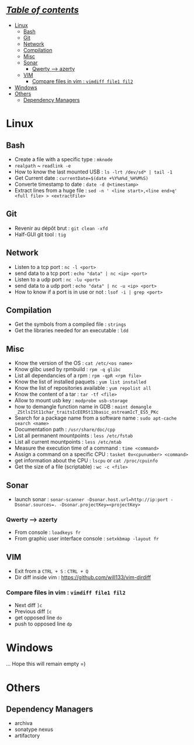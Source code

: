 # <small><i><a href='http://ecotrust-canada.github.io/markdown-toc/'>Table of contents</a></i></small>
- [Linux](#linux)
  * [Bash](#bash)
  * [Git](#git)
  * [Network](#network)
  * [Compilation](#compilation)
  * [Misc](#misc)
  * [Sonar](#sonar)
    + [Qwerty --> azerty](#qwerty-----azerty)
  * [VIM](#vim)
    + [Compare files in vim : `vimdiff file1 fil2`](#compare-files-in-vim----vimdiff-file1-fil2-)
- [Windows](#windows)
- [Others](#others)
  * [Dependency Managers](#dependency-managers)




# Linux
## Bash
* Create a file with a specific type : `mknode`
* `realpath` ~ `readlink -e`
* How to know the last mounted USB : `ls -lrt /dev/sd* | tail -1`
* Get Current date : `currentDate=$(date +%Y%m%d_%H%M%S)`
* Converte timestamp to date : `date -d @<timestamp>`
* Extract lines from a huge file : `sed -n ' <line start>,<line end>q' <full file> > <extractFile>`

## Git
* Revenir au dépôt brut : `git clean -xfd`
* Half-GUI git tool : `tig`

## Network
* Listen to a tcp port : `nc -l <port>`
* send data to a tcp port : `echo "data" | nc <ip> <port>`
* Listen to a udp port : `nc -lu <port>`
* send data to a udp port : `echo "data" | nc -u <ip> <port>`
* How to know if a port is in use or not : `lsof -i | grep <port>`

## Compilation
* Get the symbols from a compiled file : `strings`
* Get the libraries needed for an executable : `ldd`

## Misc
* Know the version of the OS : `cat /etc/<os name>`
* Know glibc used by rpmbuild : `rpm -q glibc` 
* List all dependancies of a rpm : `rpm -qpR <rpm file>`
* Know the list of installed paquets : `yum list installed`
* Know the list of repositories available : `yum repolist all`
* Know the content of a tar : `tar -tf <file>`
* Allow to mount usb key : `modprobe usb-storage`
* how to demangle function name in GDB : `maint demangle _ZStlsISt11char_traitsIcEERSt13basic_ostreamIcT_ES5_PKc`
* Search for a package name from a software name : `sudo apt-cache search <name>`
* Documentation path : `/usr/share/doc/cpp`
* List all permanent mountpoints : `less /etc/fstab`
* List all current mountpoints : `less /etc/mtab`
* Measure the execution time of a command : `time <command>` 
* Assign a command on a specific CPU : `tasket 0x<cpunumber> <command>` 
* get information about the CPU : `lscpu` or  `cat /proc/cpuinfo`
* Get the size of a file (scriptable) : `wc -c <file>` 

## Sonar
* launch sonar : `sonar-scanner -Dsonar.host.url=http://ip:port -Dsonar.sources=. -Dsonar.projectKey=<projectKey>`

### Qwerty --> azerty
* From console : `loadkeys fr`
* From graphic user interface console : `setxkbmap -layout fr`

## VIM
* Exit from a `CTRL + S` : `CTRL + Q`
* Dir diff inside vim : https://github.com/will133/vim-dirdiff

### Compare files in vim : `vimdiff file1 fil2`
* Next diff `]c`
* Previous diff `[c`
* get opposed line `do`
* push to opposed line `dp`

# Windows
... Hope this will remain empty =)

# Others
## Dependency Managers
* archiva
* sonatype nexus
* artifactory
